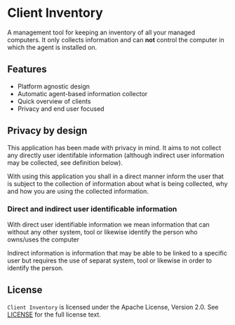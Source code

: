 # Client Inventory
A management tool for keeping an inventory of all your managed computers.
It only collects information and can **not** control the computer in which the agent is installed on.

## Features
* Platform agnostic design
* Automatic agent-based information collector
* Quick overview of clients
* Privacy and end user focused

## Privacy by design
This application has been made with privacy in mind. It aims to not collect any directly user identifable information (although indirect user information may be collected, see definition below).

With using this application you shall in a direct manner inform the user that is subject to the collection of information about what is being collected, why and how you are using the collected information.

### Direct and indirect user identificable information
With direct user identifiable information we mean information that can without any other system, tool or likewise identify the person who owns/uses the computer

Indirect information is information that may be able to be linked to a specific user but requires the use of separat system, tool or likewise in order to identify the person.

## License
`Client Inventory` is licensed under the Apache License, Version 2.0. See [LICENSE](LICENSE) for the full license text.